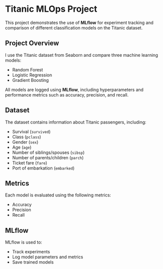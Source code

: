 # Titanic MLOps Project 

This project demonstrates the use of **MLflow** for experiment tracking and comparison of different classification models on the Titanic dataset.

## Project Overview

I use the Titanic dataset from Seaborn and compare three machine learning models:

- Random Forest
- Logistic Regression
- Gradient Boosting

All models are logged using **MLflow**, including hyperparameters and performance metrics such as accuracy, precision, and recall.

## Dataset

The dataset contains information about Titanic passengers, including:

- Survival (`survived`)
- Class (`pclass`)
- Gender (`sex`)
- Age (`age`)
- Number of siblings/spouses (`sibsp`)
- Number of parents/children (`parch`)
- Ticket fare (`fare`)
- Port of embarkation (`embarked`)

## Metrics

Each model is evaluated using the following metrics:

- Accuracy
- Precision
- Recall

## MLflow

MLflow is used to:

- Track experiments
- Log model parameters and metrics
- Save trained models

